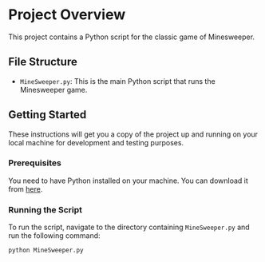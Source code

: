 # Project Overview

This project contains a Python script for the classic game of Minesweeper.

## File Structure

- `MineSweeper.py`: This is the main Python script that runs the Minesweeper game.

## Getting Started

These instructions will get you a copy of the project up and running on your local machine for development and testing purposes.

### Prerequisites

You need to have Python installed on your machine. You can download it from [here](https://www.python.org/downloads/).

### Running the Script

To run the script, navigate to the directory containing `MineSweeper.py` and run the following command:

```bash
python MineSweeper.py